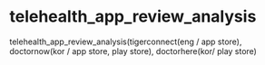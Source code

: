 # telehealth_app_review_analysis
telehealth_app_review_analysis(tigerconnect(eng / app store), doctornow(kor / app store, play store), doctorhere(kor/ play store) 
